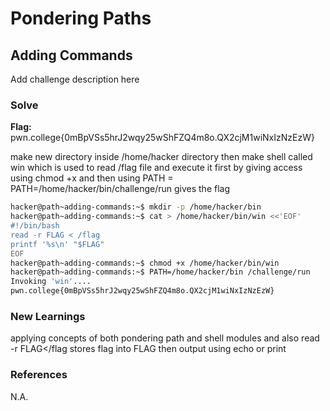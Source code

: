 # Pondering Paths

## Adding Commands
Add challenge description here

### Solve
**Flag:** pwn.college{0mBpVSs5hrJ2wqy25wShFZQ4m8o.QX2cjM1wiNxIzNzEzW}

make new directory inside /home/hacker directory then make shell called win which is used to read /flag file and execute it first by giving access using chmod +x and then using PATH = PATH=/home/hacker/bin/challenge/run
gives the flag

```bash
hacker@path~adding-commands:~$ mkdir -p /home/hacker/bin
hacker@path~adding-commands:~$ cat > /home/hacker/bin/win <<'EOF'
#!/bin/bash
read -r FLAG < /flag
printf '%s\n' "$FLAG"
EOF
hacker@path~adding-commands:~$ chmod +x /home/hacker/bin/win
hacker@path~adding-commands:~$ PATH=/home/hacker/bin /challenge/run
Invoking 'win'....
pwn.college{0mBpVSs5hrJ2wqy25wShFZQ4m8o.QX2cjM1wiNxIzNzEzW}
```

### New Learnings
applying concepts of both pondering path and shell modules and also read -r FLAG</flag stores flag into FLAG then output using echo or print

### References 
N.A.
